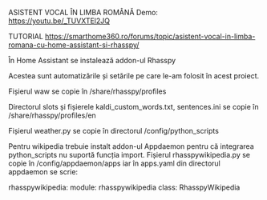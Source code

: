 ASISTENT VOCAL ÎN LIMBA ROMÂNĂ
Demo: https://youtu.be/_TUVXTEl2JQ

TUTORIAL https://smarthome360.ro/forums/topic/asistent-vocal-in-limba-romana-cu-home-assistant-si-rhasspy/

În Home Assistant se instalează addon-ul Rhasspy

Acestea sunt automatizările și setările pe care le-am folosit în acest proiect. 

Fișierul waw se copie în /share/rhasspy/profiles 

Directorul slots și fișierele kaldi_custom_words.txt, sentences.ini se copie în /share/rhasspy/profiles/en

Fișierul weather.py se copie în directorul /config/python_scripts 

Pentru wikipedia trebuie instalt addon-ul Appdaemon pentru că integrarea python_scripts nu suportă funcția import. Fișierul rhasspywikipedia.py se copie în /config/appdaemon/apps iar în apps.yaml din directorul appdaemon se scrie:

rhasspywikipedia:
  module: rhasspywikipedia 
  class: RhasspyWikipedia
